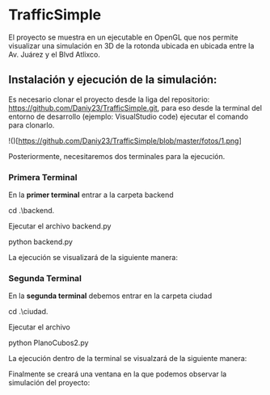# TrafficSimple

El proyecto se muestra en un ejecutable en OpenGL que nos permite visualizar una simulación en 3D de la rotonda ubicada en ubicada entre la Av. Juárez y el Blvd Atlixco. 

## Instalación y ejecución de la simulación: 

Es necesario clonar el proyecto desde la liga del repositorio: https://github.com/Daniy23/TrafficSimple.git, para eso desde la terminal del entorno de desarrollo (ejemplo: VisualStudio code) ejecutar el comando para clonarlo.

!()[https://github.com/Daniy23/TrafficSimple/blob/master/fotos/1.png]            

Posteriormente, necesitaremos dos terminales para la ejecución.

### Primera Terminal
En la **primer terminal** entrar a la carpeta backend 

cd .\backend\.

Ejecutar el archivo backend.py

python  backend.py

La ejecución se visualizará de la siguiente manera:

### Segunda Terminal

En la **segunda terminal** debemos entrar en la carpeta ciudad 

cd .\ciudad\.

Ejecutar el archivo 

python  PlanoCubos2.py

La ejecución dentro de la terminal se visualzará de la siguiente manera:  

Finalmente se creará una ventana en la que podemos observar la simulación del proyecto:
